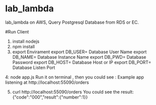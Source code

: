 # lab_lambda
lab_lambda on AWS, Query Postgresql Database from RDS or EC.

#Run Client

1. install nodejs
2. npm install
3. export Envirament 
export DB_USER= Database User Name
export DB_NAME= Database Instance Name
export DB_PWD= Database Password
export DB_HOST= Database Host or IP
export DB_PORT= Database Listen Port

4: node app.js
Run it on terminal , then you could see : Example app listening at http://localhost:55090/orders

5. curl http://localhost:55090/orders
You could see the result:  {"code":"000","result":{"number":1}}